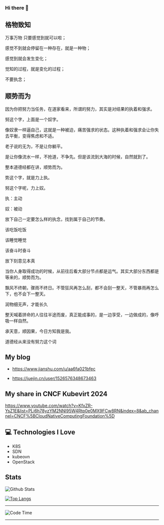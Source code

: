 ### Hi there 👋

<!--
**zbb88888/zbb88888** is a ✨ _special_ ✨ repository because its `README.md` (this file) appears on your GitHub profile.

Here are some ideas to get you started:

- 🔭 I’m currently working on kube-ovn
- 💬 Ask me about kube-ovn
- 📫 How to reach me: jmdxjsjgcxy@gmail.com
- ⚡ Fun fact: dive info sdn
-->

## 格物致知

万事万物 只要感觉到就可以啦；

感觉不到就会停留在一种存在，就是一种物；

感觉到就会发生变化；

觉知的过程，就是变化的过程；

不要执念；


## 顺势而为

因为你把努力当任务，在道家看来，所谓的努力，其实是对结果的执着和强求。

努这个字，上面是一个奴字。

像奴隶一样逼自己，这就是一种被迫，痛苦强求的状态。这种执着和强求会让你失去平衡，变得焦虑和不适。

老子说的无为，不是让你躺平。

是让你像流水一样，不抢道，不争先。但是该流到大海的时候，自然就到了。 

整本道德经都在讲，顺势而为。

势这个字，就是力上执。

努这个字呢，力上奴。

执：主动

奴：被动

放下自己一定要怎么样的执念，找到属于自己的节奏。

该吃饭吃饭

该睡觉睡觉

该奋斗时奋斗

放下刻意见本真

当你人身取得成功的时候，从前往后看大部分节点都是运气。其实大部分东西都是等来的，顺势而为。

飘风不终朝，骤雨不终日。不管狂风再怎么刮，都不会刮一整天，不管暴雨再怎么下，也不会下一整天。

润物细无声，才能长久

整天喊着拼命的人往往半途而废，真正能成事的，是一边享受，一边做成的，像呼吸一样自然。

承天意，顺因果，今日方知我是我。

道德经从来没有努力这个词



## My blog

- https://www.jianshu.com/u/aa6fa021bfec 

- https://juejin.cn/user/1526576348673463

## My share in CNCF Kubevirt 2024

https://www.youtube.com/watch?v=KfxZR-YsZ1E&list=PLj6h78yzYM2NNl95W4Rtp0e0MX9FCw8RN&index=8&ab_channel=CNCF%5BCloudNativeComputingFoundation%5D


## :computer: Technologies I Love
* K8S
* SDN
* kubeovn
* OpenStack

## Stats

![Github Stats](https://github-readme-stats.vercel.app/api?username=zbb88888&show_icons=true)

[![Top Langs](https://github-readme-stats.vercel.app/api/top-langs/?username=zbb88888&layout=compact)](https://github.com/anuraghazra/github-readme-stats)

<hr>

<!--START_SECTION:waka-->
![Code Time](http://img.shields.io/badge/Code%20Time-594%20hrs%2047%20mins-blue)

<!--END_SECTION:waka-->

<hr>
